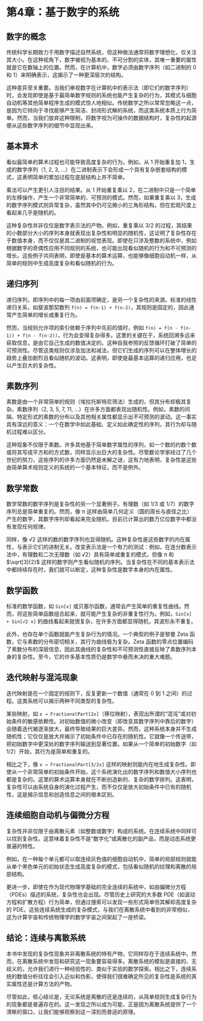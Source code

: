 # 第4章：基于数字的系统

## 数字的概念
传统科学长期致力于用数字描述自然系统，但这种做法通常将数字理想化，仅关注其大小。在这种视角下，数字被视为基本的、不可分割的实体，其唯一重要的属性就是它在数轴上的位置。然而，在计算机中，数字必须由数字序列（如二进制的 0 和 1）来明确表示，这揭示了一种更深层次的结构。

这种差异至关重要。当我们审视数字在计算机中的表示法（即它们的数字序列）时，会发现即使是基于最简单数字规则的系统也能产生复杂的行为，其模式与细胞自动机等其他简单程序生成的模式惊人地相似。传统数学之所以常常忽略这一点，是因为它倾向于寻找能够产生简洁、封闭形式解的系统，而这类系统本质上行为简单。然而，当我们放弃这种限制，将数字视为可操作的数据结构时，复杂性的起源便从这些数字序列的细节中显现出来。

## 基本算术
看似最简单的算术过程也可能导致高度复杂的行为。例如，从 1 开始重复加 1，生成的数字序列（1, 2, 3, ...）在二进制表示下会形成一个具有复杂嵌套结构的模式，这表明简单的累加过程在底层结构上并不简单。

乘法可以产生更引人注目的结果。从 1 开始重复乘以 2，在二进制中只是一个简单的左移操作，产生一个非常简单的、可预测的模式。然而，如果重复乘以 3，生成的数字序列模式则异常复杂，虽然其中仍可见微小的三角形结构，但在宏观尺度上看起来几乎是随机的。

这种复杂性并非仅仅是数字表示法的产物。例如，重复乘以 3/2 的过程，其结果的小数部分大小的序列本身就表现出复杂性和明显的随机性，这证明了复杂性存在于数值本身，而不仅仅是其二进制的视觉表现。即使在只涉及整数的系统中，例如根据数字的奇偶性应用不同规则的系统，也可能出现看似随机的行为和不可预测的增长。这些例子共同表明，即使是基本的算术运算，也能够像细胞自动机一样，从简单的规则中生成高度复杂和看似随机的行为。

## 递归序列
递归序列，即序列中的每一项由前面项确定，是另一个复杂性的来源。标准的线性递归关系，如斐波那契数列 `f(n) = f(n-1) + f(n-2)`，其规则是固定的，因此通常产生简单的增长或重复行为。

然而，当规则允许项的索引依赖于序列中先前的值时，例如 `f(n) = f(n - f(n-1)) + f(n - f(n-2))`，行为会变得复杂得多。这里的关键在于，系统回溯多远来获取信息，是由它自己生成的数值决定的。这种自我参照的反馈循环打破了简单的可预测性。尽管这类规则仅涉及加法和减法，但它们生成的序列可以在整体增长的趋势上叠加剧烈且看似随机的波动。这表明，即使是最基本运算的递归应用，也足以产生巨大的复杂性。

## 素数序列
素数是由一个非常简单的规则（埃拉托斯特尼筛法）生成的，但其分布却极其复杂。素数序列（2, 3, 5, 7, 11, ...）在许多方面都表现出随机性。例如，素数的间隔、特定形式的素数的分布以及其他相关属性都显示出不可预测的波动。这一事实具有深远的意义：一个在数学中如此基础、定义如此确定性的序列，其行为却与随机过程难以区分。

这种现象不仅限于素数。许多其他基于简单数字属性的序列，如一个数的约数个数或将其写成平方和的方式数，同样显示出巨大的复杂性。尽管数论学家经过了几个世纪的努力，这些序列的许多方面仍然是未解之谜，这有力地表明，复杂性是这些由简单算术规则定义的系统的一个基本特征，而不是例外。

## 数学常数
数学常数的数字序列是复杂性的另一个显著例子。有理数（如 1/3 或 1/7）的数字序列总是简单重复的。然而，像 π 这样由简单几何定义（圆的周长与直径之比）产生的数字，其数字序列却看起来完全随机，目前已计算出的数万亿位数字中都没有发现任何规律。

同样，像 √2 这样的数的数字序列也显得随机。这种复杂性是这些数字的内在属性，与表示它们的进制无关。改变表示法是一个有力的测试：例如，在连分数表示法中，有理数和二次无理数（如 √2）具有简单或重复的模式，但像 π 和 $\sqrt[3]{2}$ 这样的数字则产生看似随机的序列。当复杂性在不同的基本表示法中都持续存在时，我们就可以断定，这种复杂性是数字本身的内在属性。

## 数学函数
标准的数学函数，如 `Sin[x]` 或贝塞尔函数，通常会产生简单的重复性曲线。然而，将这些简单函数组合起来，就可能产生复杂的非重复性行为。例如，`Sin[x] + Sin[√2 x]` 的曲线看起来就很复杂，在许多方面都显得随机，其波形永不重复。

此外，也存在单个函数就能产生复杂行为的情况。一个典型的例子是黎曼 Zeta 函数，它与素数的分布密切相关，其行为曲线极为复杂。Zeta 函数的零点位置编码了素数分布的深层信息，因此其曲线的复杂性和不可预测性直接反映了素数序列本身的复杂性。至今，它的许多基本性质仍是数学中悬而未决的重大难题。

## 迭代映射与混沌现象
迭代映射是在一个固定的规则下，反复更新一个数值（通常在 0 到 1 之间）的过程。这类系统可以揭示两种不同类型的复杂性。

某些映射，如 `x → FractionalPart[2x]`（移位映射），表现出所谓的“混沌”或对初始条件的敏感依赖性。对初始数值的微小改变（即改变其数字序列中靠后的数字）会随着迭代被逐渐放大，最终导致结果的巨大差异。然而，这种系统本身并不生成随机性；它仅仅是放大并揭示了初始条件中已存在的随机性。它就像一个传送带，把初始数字中更深处的数字序列输送到显著位置。如果从一个简单的初始数字（如 1/2）开始，其行为是简单和重复的。

相比之下，像 `x → FractionalPart[3/2x]` 这样的映射则能内在地生成复杂性。即使从一个非常简单的初始条件开始，这个系统演化出的数字序列和数值大小序列也都是复杂的。这里的算术运算本身就在不断创造新的、复杂的数字排列。这表明，复杂性可以由系统自身的演化过程产生，而不仅仅是放大初始条件中已有的随机性，这是揭示信息和创造信息之间的根本区别。

## 连续细胞自动机与偏微分方程
复杂性并非仅限于由离散元素（如整数或数字）构成的系统。在连续系统中同样可以找到复杂性。这意味着复杂性不是“数字化”或离散化的副产品，而是动态系统更普遍的特性。

例如，在一种每个单元都可以取连续灰色值的细胞自动机中，简单的局部规则就能从单个黑色单元的初始状态生成高度复杂的模式，包括看似随机的纹理和离散的局部结构。

更进一步，即使在作为现代物理学基础的完全连续的系统中，如由偏微分方程（PDEs）描述的系统，复杂性也会出现。尽管历史上研究的大多数 PDE（如波动方程和扩散方程）行为简单，但通过搜索可以发现一些形式简单但其解却高度复杂的 PDE。这些连续系统生成的复杂模式，与我们在离散系统中看到的非常相似，这为计算宇宙和传统物理学的数学宇宙之间架起了一座桥梁。

## 结论：连续与离散系统
本书中发现的复杂性现象并非离散系统的特有产物，它同样存在于连续系统中。然而，在离散系统中发现和研究这一现象要容易得多。离散系统的模拟是直接的、无歧义的，允许我们进行一种经验性的、类似于实验的数学探索。相比之下，连续系统的数值分析往往会引入近似和伪影，使得我们很难确定所见的复杂性是系统的真实属性还是计算方法的产物。

尽管如此，核心结论是，无论系统是离散的还是连续的，从简单规则生成复杂行为的现象都是普遍存在的。这一发现之所以成为可能，正是因为离散系统提供了一个清晰的窗口，让我们能够观察到这一深刻而普适的原理。
